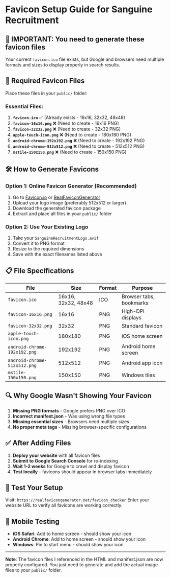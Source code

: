 # Favicon Setup Guide for Sanguine Recruitment

## 🚨 **IMPORTANT: You need to generate these favicon files**

Your current `favicon.ico` file exists, but Google and browsers need multiple formats and sizes to display properly in search results.

## 📁 **Required Favicon Files**

Place these files in your `public/` folder:

### **Essential Files:**
1. **`favicon.ico`** ✅ (Already exists - 16x16, 32x32, 48x48)
2. **`favicon-16x16.png`** ❌ (Need to create - 16x16 PNG)
3. **`favicon-32x32.png`** ❌ (Need to create - 32x32 PNG)
4. **`apple-touch-icon.png`** ❌ (Need to create - 180x180 PNG)
5. **`android-chrome-192x192.png`** ❌ (Need to create - 192x192 PNG)
6. **`android-chrome-512x512.png`** ❌ (Need to create - 512x512 PNG)
7. **`mstile-150x150.png`** ❌ (Need to create - 150x150 PNG)

## 🛠️ **How to Generate Favicons**

### **Option 1: Online Favicon Generator (Recommended)**
1. Go to [Favicon.io](https://favicon.io/) or [RealFaviconGenerator](https://realfavicongenerator.net/)
2. Upload your logo image (preferably 512x512 or larger)
3. Download the generated favicon package
4. Extract and place all files in your `public/` folder

### **Option 2: Use Your Existing Logo**
1. Take your `SanguineRecruitmentLogo.avif`
2. Convert it to PNG format
3. Resize to the required dimensions
4. Save with the exact filenames listed above

## 📋 **File Specifications**

| File | Size | Format | Purpose |
|------|------|--------|---------|
| `favicon.ico` | 16x16, 32x32, 48x48 | ICO | Browser tabs, bookmarks |
| `favicon-16x16.png` | 16x16 | PNG | High-DPI displays |
| `favicon-32x32.png` | 32x32 | PNG | Standard favicon |
| `apple-touch-icon.png` | 180x180 | PNG | iOS home screen |
| `android-chrome-192x192.png` | 192x192 | PNG | Android home screen |
| `android-chrome-512x512.png` | 512x512 | PNG | Android app icon |
| `mstile-150x150.png` | 150x150 | PNG | Windows tiles |

## 🔍 **Why Google Wasn't Showing Your Favicon**

1. **Missing PNG formats** - Google prefers PNG over ICO
2. **Incorrect manifest.json** - Was using wrong file types
3. **Missing essential sizes** - Browsers need multiple sizes
4. **No proper meta tags** - Missing browser-specific configurations

## ✅ **After Adding Files**

1. **Deploy your website** with all favicon files
2. **Submit to Google Search Console** for re-indexing
3. **Wait 1-2 weeks** for Google to crawl and display favicon
4. **Test locally** - favicons should appear in browser tabs immediately

## 🧪 **Test Your Setup**

Visit: `https://realfavicongenerator.net/favicon_checker`
Enter your website URL to verify all favicons are working correctly.

## 📱 **Mobile Testing**

- **iOS Safari**: Add to home screen - should show your icon
- **Android Chrome**: Add to home screen - should show your icon
- **Windows**: Pin to start menu - should show your icon

---

**Note**: The favicon files I referenced in the HTML and manifest.json are now properly configured. You just need to generate and add the actual image files to your `public/` folder.
